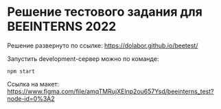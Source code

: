 # Решение тестового задания для BEЕINTERNS 2022
Решение развернуто по ссылке:
https://dolabor.github.io/beetest/

Запустить development-сервер можно по команде: 
```
npm start 
```
Ссылка на макет:
https://www.figma.com/file/amqTMRujXElnp2ou657Ysd/beeinterns_test?node-id=0%3A2
